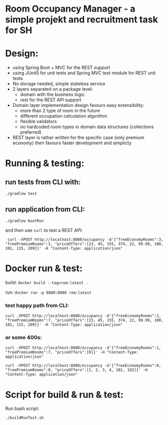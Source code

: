 # Room Occupancy Manager - a simple projekt and recruitment task for SH

# Design:
- using Spring Boot + MVC for the REST support
- using JUnit5 for unit tests and Spring MVC test module for REST unit tests
- No storage needed, simple stateless service
- 2 layers separated on a package level:
  - domain with the business logic
  - rest for the REST API support
- Domain layer implementation design favours easy extensibility:
  - more than 2 type of room in the future
  - different occupation calculation algorithm
  - flexible validators
  - no hardcoded room types in domain data structures (collections preferred)
- REST layer is rather written for the specific case (only premium economy) then favours faster development and simplicty 

# Running & testing:
## run tests from CLI with:
  ```./gradlew test```
  
## run application from CLI: 
  ``` ./gradlew bootRun ``` 

and then use `curl` to test a REST API:

``` curl -XPOST http://localhost:8080/occupancy -d'{"freeEconomyRooms":3, "freePremiumRooms":3, "priceOffers":[23, 45, 155, 374, 22, 99.99, 100, 101, 115, 209]}' -H "Content-Type: application/json"```

# Docker run & test:

build: ```docker build --tag=rom:latest .```

run: ```docker run -p 8080:8080 rom:latest```

### test happy path from CLI: 

```curl -XPOST http://localhost:8080/occupancy -d'{"freeEconomyRooms":1, "freePremiumRooms":7, "priceOffers":[23, 45, 155, 374, 22, 99.99, 100, 101, 115, 209]}' -H "Content-Type: application/json"```

### or some 400s:

```curl -XPOST http://localhost:8080/occupancy -d'{"freeEconomyRooms":1, "freePremiumRooms":7, "priceOffers":[0]}' -H "Content-Type: application/json"```

```curl -XPOST http://localhost:8080/occupancy -d'{"freeEconomyRooms":0, "freePremiumRooms":0, "priceOffers":[1, 2, 3, 4, 101, 102]}' -H "Content-Type: application/json"```

# Script for build & run & test:

Run bash script:

```./buildRunTest.sh```

